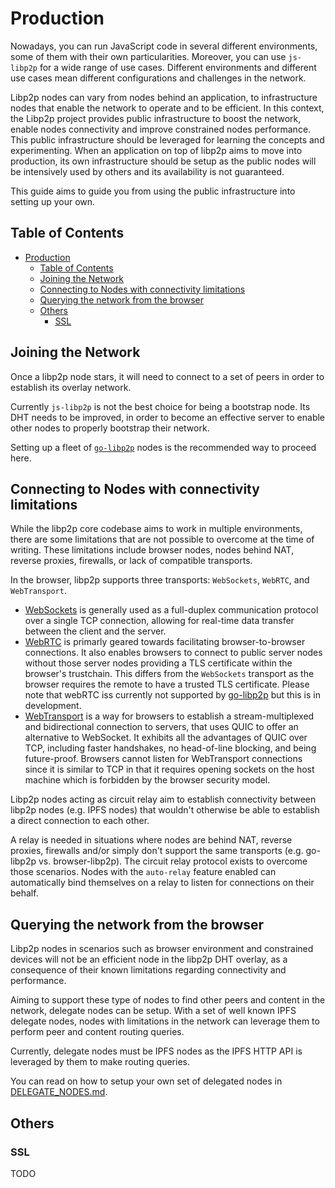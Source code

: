 # Production

Nowadays, you can run JavaScript code in several different environments, some of them with their own particularities. Moreover, you can use `js-libp2p` for a wide range of use cases. Different environments and different use cases mean different configurations and challenges in the network.

Libp2p nodes can vary from nodes behind an application, to infrastructure nodes that enable the network to operate and to be efficient. In this context, the Libp2p project provides public infrastructure to boost the network, enable nodes connectivity and improve constrained nodes performance. This public infrastructure should be leveraged for learning the concepts and experimenting. When an application on top of libp2p aims to move into production, its own infrastructure should be setup as the public nodes will be intensively used by others and its availability is not guaranteed.

This guide aims to guide you from using the public infrastructure into setting up your own.

## Table of Contents

- [Production](#production)
  - [Table of Contents](#table-of-contents)
  - [Joining the Network](#joining-the-network)
  - [Connecting to Nodes with connectivity limitations](#connecting-to-nodes-with-connectivity-limitations)
  - [Querying the network from the browser](#querying-the-network-from-the-browser)
  - [Others](#others)
    - [SSL](#ssl)

## Joining the Network

Once a libp2p node stars, it will need to connect to a set of peers in order to establish its overlay network.

Currently `js-libp2p` is not the best choice for being a bootstrap node. Its DHT needs to be improved, in order to become an effective server to enable other nodes to properly bootstrap their network.

Setting up a fleet of [`go-libp2p`](https://github.com/libp2p/go-libp2p) nodes is the recommended way to proceed here.

## Connecting to Nodes with connectivity limitations

While the libp2p core codebase aims to work in multiple environments, there are some limitations that are not possible to overcome at the time of writing. These limitations include browser nodes, nodes behind NAT, reverse proxies, firewalls, or lack of compatible transports.

In the browser, libp2p supports three transports: `WebSockets`, `WebRTC`, and `WebTransport`.

- [WebSockets](https://github.com/libp2p/js-libp2p/tree/main/packages/transport-websockets) is generally used as a full-duplex communication protocol over a single TCP connection, allowing for real-time data transfer between the client and the server.
- [WebRTC](https://github.com/libp2p/js-libp2p/tree/main/packages/transport-webrtc) is primarly geared towards facilitating browser-to-browser connections. It also enables browsers to connect to public server nodes without those server nodes providing a TLS certificate within the browser's trustchain. This differs from the `WebSockets` transport as the browser requires the remote to have a trusted TLS certificate. Please note that webRTC iss currently not supported by [go-libp2p](https://github.com/libp2p/go-libp2p/issues/2009) but this is in development.
- [WebTransport](https://github.com/libp2p/js-libp2p/tree/main/packages/transport-webtransport) is a way for browsers to establish a stream-multiplexed and bidirectional connection to servers, that uses QUIC to offer an alternative to WebSocket. It exhibits all the advantages of QUIC over TCP, including faster handshakes, no head-of-line blocking, and being future-proof. Browsers cannot listen for WebTransport connections since it is similar to TCP in that it requires opening sockets on the host machine which is forbidden by the browser security model.

Libp2p nodes acting as circuit relay aim to establish connectivity between libp2p nodes (e.g. IPFS nodes) that wouldn't otherwise be able to establish a direct connection to each other.

A relay is needed in situations where nodes are behind NAT, reverse proxies, firewalls and/or simply don't support the same transports (e.g. go-libp2p vs. browser-libp2p). The circuit relay protocol exists to overcome those scenarios. Nodes with the `auto-relay` feature enabled can automatically bind themselves on a relay to listen for connections on their behalf.

## Querying the network from the browser

Libp2p nodes in scenarios such as browser environment and constrained devices will not be an efficient node in the libp2p DHT overlay, as a consequence of their known limitations regarding connectivity and performance.

Aiming to support these type of nodes to find other peers and content in the network, delegate nodes can be setup. With a set of well known IPFS delegate nodes, nodes with limitations in the network can leverage them to perform peer and content routing queries.

Currently, delegate nodes must be IPFS nodes as the IPFS HTTP API is leveraged by them to make routing queries.

You can read on how to setup your own set of delegated nodes in [DELEGATE_NODES.md](https://github.com/libp2p/js-libp2p/tree/main/doc/DELEGATE_NODES.md).

## Others

### SSL

TODO

